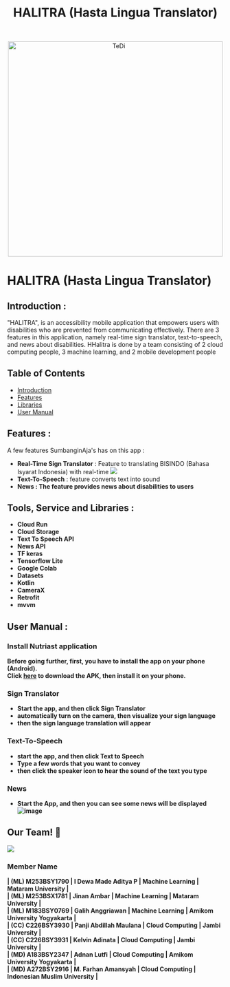 <h1 align="center"> HALITRA (Hasta Lingua Translator) </h1> <br>
<p align="center">
  <a href="https://user-images.githubusercontent.com/36506828/208969534-2c0a1d21-f1a6-4241-98e0-76bd39899885.png">
    <img alt="TeDi" title="TeDi" src="https://user-images.githubusercontent.com/36506828/208969534-2c0a1d21-f1a6-4241-98e0-76bd39899885.png" width="500">
  </a>
</p>

# HALITRA (Hasta Lingua Translator)

## <a name="introduction"></a> Introduction :
"HALITRA", is an accessibility mobile application that empowers users with disabilities who are prevented from communicating effectively. There are 3 features in this application, namely real-time sign translator, text-to-speech, and news about disabilities. HHalitra is done by a team consisting of 2 cloud computing people, 3 machine learning, and 2 mobile development people

## Table of Contents

- [Introduction](#introduction)
- [Features](#features)
- [Libraries](#libraries)
- [User Manual](#user-manual)

## <a name="features"></a> Features :
A few features SumbanginAja's has on this app :

* <b>Real-Time Sign Translator</b> : Feature to translating BISINDO (Bahasa Isyarat Indonesia) with real-time
  <img src="https://github.com/CH2-PS248/CH2-PS248/assets/152416965/197b5b52-6f6d-4034-9680-54c39b4f0933">
* <b>Text-To-Speech</b> : feature converts text into sound
* <b>News<b> : The feature provides news about disabilities to users 


## <a name="libraries"></a> Tools, Service and Libraries :
  - <b>Cloud Run</b>
  - <b>Cloud Storage</b>
  - <b>Text To Speech API</b>
  - <b>News API</b>
  - <b>TF keras</b>
  - <b>Tensorflow Lite</b>
  - <b>Google Colab</b>
  - <b>Datasets</b>
  - <b>Kotlin</b>
  - <b>CameraX</b>
  - <b>Retrofit</b>
  - <b>mvvm</b>

## <a name="user-manual"></a> User Manual :

### Install Nutriast application
Before going further, first, you have to install the app on your phone (Android). <br />
Click [here](https://drive.google.com/file/d/1dyaXPNRx5msiKtOiURt2x7PRtP2GaYLy/view?usp=sharing) to download the APK, then install it on your phone. 

### Sign Translator
- Start the app, and then click Sign Translator
- automatically turn on the camera, then visualize your sign language
- then the sign language translation will appear

### Text-To-Speech
- start the app, and then click Text to Speech
- Type a few words that you want to convey
- then click the speaker icon to hear the sound of the text you type



### News
- Start the App, and then you can see some news will be displayed
![image](https://drive.google.com/file/d/1gMUBlpsbiAYRlqWqKgRMK6LjkNxHihfk/view?usp=sharing)

## Our Team! 👋

<img src="https://user-images.githubusercontent.com/76579538/173190766-2db8c064-2de3-4bb8-86aa-0bbb1177380a.png">

### Member Name

| (ML) M253BSY1790 | I Dewa Made Aditya P | Machine Learning | Mataram University |                             
| (ML) M253BSX1781 | Jinan Ambar | Machine Learning | Mataram University |                             
| (ML) M183BSY0769 | Galih Anggriawan | Machine Learning | Amikom University Yogyakarta |                             
| (CC) C226BSY3930 | Panji Abdillah Maulana | Cloud Computing | Jambi University |                             
| (CC) C226BSY3931 | Kelvin Adinata | Cloud Computing | Jambi University |                             
| (MD) A183BSY2347 | Adnan Lutfi | Cloud Computing | Amikom University Yogyakarta | <br>
| (MD) A272BSY2916 | M. Farhan Amansyah | Cloud Computing | Indonesian Muslim University |

